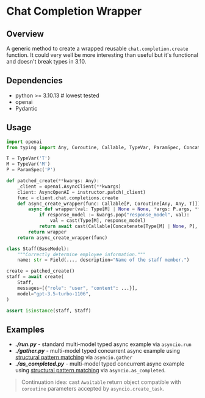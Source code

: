 # Chat Completion Wrapper

## Overview

A generic method to create a wrapped reusable `chat.completion.create` function. It could very well be more interesting than useful but it's functional and doesn't break types in 3.10.

## Dependencies

- python >= 3.10.13 # lowest tested
- openai
- Pydantic

## Usage

```python
import openai
from typing import Any, Coroutine, Callable, TypeVar, ParamSpec, Concatenate, Type

T = TypeVar('T')
M = TypeVar('M')
P = ParamSpec('P')

def patched_create(**kwargs: Any):
    _client = openai.AsyncClient(**kwargs)
    client: AsyncOpenAI = instructor.patch(_client)
    func = client.chat.completions.create
    def async_create_wrapper(func: Callable[P, Coroutine[Any, Any, T]]) -> Callable[Concatenate[Type[M], P], Coroutine[Any, Any, M]]:
        async def wrapper(val: Type[M] | None = None, *args: P.args, **kwargs: P.kwargs) -> M:
            if response_model := kwargs.pop("response_model", val):
                val = cast(Type[M], response_model)
            return await cast(Callable[Concatenate[Type[M] | None, P], Coroutine[Any, Any, M]], func)(val, *args, **kwargs)
        return wrapper
    return async_create_wrapper(func)

class Staff(BaseModel):
    """Correctly determine employee information."""
    name: str = Field(..., description="Name of the staff member.")

create = patched_create()
staff = await create(
    Staff,
    messages=[{"role": "user", "content": ...}],
    model="gpt-3.5-turbo-1106",
)

assert isinstance(staff, Staff)

```

## Examples

- ***./run.py*** - standard multi-model typed async example via `asyncio.run`
- ***./gather.py*** - multi-model typed concurrent async example using [structural pattern matching](https://jxnl.github.io/instructor/concepts/models/#structural-pattern-matching) via `asyncio.gather`
- ***./as_completed.py*** - multi-model typed concurrent async example using [structural pattern matching](https://jxnl.github.io/instructor/concepts/models/#structural-pattern-matching) via `asyncio.as_completed`.


> Continuation idea: cast `Awaitable` return object compatible with `coroutine` parameters accepted by `asyncio.create_task`.
